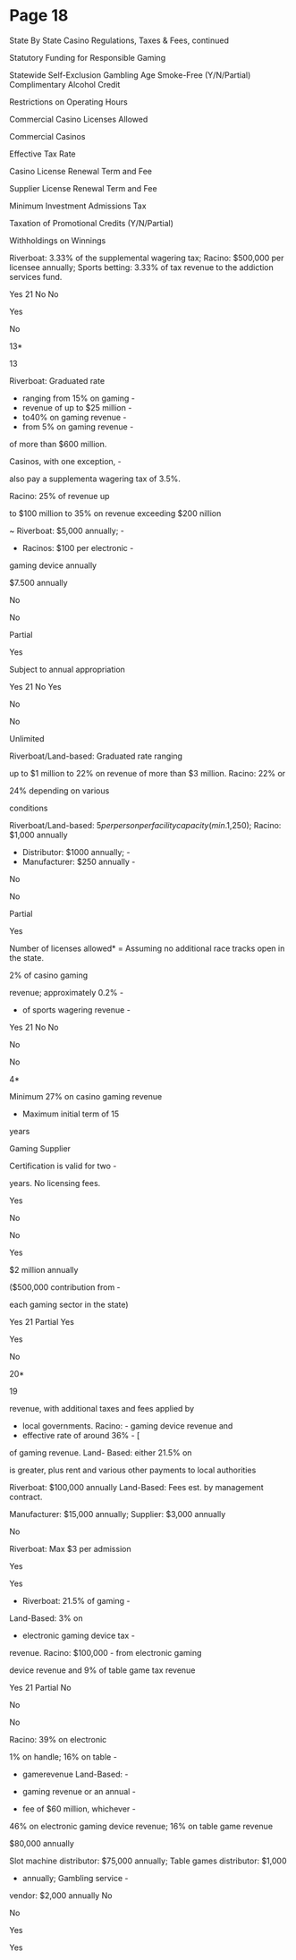 # Page 18

State By State Casino Regulations, Taxes & Fees, continued

Statutory Funding for
Responsible Gaming

Statewide Self-Exclusion
Gambling Age
Smoke-Free (Y/N/Partial)
Complimentary Alcohol
Credit

Restrictions on Operating
Hours

Commercial Casino
Licenses Allowed

Commercial Casinos

Effective Tax Rate

Casino License Renewal
Term and Fee

Supplier License Renewal
Term and Fee

Minimum Investment
Admissions Tax

Taxation of Promotional
Credits (Y/N/Partial)

Withholdings on Winnings

Riverboat: 3.33% of the
supplemental wagering
tax; Racino: $500,000 per
licensee annually; Sports
betting: 3.33% of tax
revenue to the addiction
services fund.

Yes
21
No
No

Yes

No

13*

13

Riverboat: Graduated rate

- ranging from 15% on gaming -
- revenue of up to $25 million -
- to40% on gaming revenue -
- from 5% on gaming revenue -

of more than $600 million.

Casinos, with one exception, -

also pay a supplementa
wagering tax of 3.5%.

Racino: 25% of revenue up

to $100 million to 35% on
revenue exceeding $200
nillion

~ Riverboat: $5,000 annually; -
- Racinos: $100 per electronic -

gaming device annually

$7.500 annually

No

No

Partial

Yes

Subject to annual
appropriation

Yes
21
No
Yes

No

No

Unlimited

Riverboat/Land-based:
Graduated rate ranging

up to $1 million to 22% on
revenue of more than $3
million. Racino: 22% or

24% depending on various

conditions

Riverboat/Land-based:
$5 per person per facility
capacity (min.$1,250);
Racino: $1,000 annually

- Distributor: $1000 annually; -
- Manufacturer: $250 annually -

No

No

Partial

Yes

Number of licenses allowed* = Assuming no additional race tracks open in the state.

2% of casino gaming

revenue; approximately 0.2% -
- of sports wagering revenue -

Yes
21
No
No

No

No

4*

Minimum 27% on casino
gaming revenue

- Maximum initial term of 15

years

Gaming Supplier

Certification is valid for two -

years. No licensing fees.

Yes

No

No

Yes

$2 million annually

($500,000 contribution from -

each gaming sector in the
state)

Yes
21
Partial
Yes

Yes

No

20*

19

revenue, with additional
taxes and fees applied by

- local governments. Racino: - gaming device revenue and
- effective rate of around 36% - [

of gaming revenue. Land-
Based: either 21.5% on

is greater, plus rent and
various other payments to
local authorities

Riverboat: $100,000
annually Land-Based:
Fees est. by management
contract.

Manufacturer: $15,000
annually; Supplier: $3,000
annually

No

Riverboat: Max $3 per
admission

Yes

Yes

- Riverboat: 21.5% of gaming -

Land-Based: 3% on

- electronic gaming device tax -

revenue. Racino: $100,000 -
from electronic gaming

device revenue and 9% of
table game tax revenue

Yes
21
Partial
No

No

No

Racino: 39% on electronic

1% on handle; 16% on table -

- gamerevenue Land-Based: -

- gaming revenue or an annual -
- fee of $60 million, whichever -

46% on electronic gaming
device revenue; 16% on
table game revenue

$80,000 annually

Slot machine distributor:
$75,000 annually; Table
games distributor: $1,000

- annually; Gambling service -

vendor: $2,000 annually
No

No

Yes

Yes

